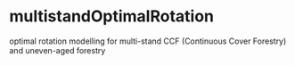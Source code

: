 # multistandOptimalRotation
optimal rotation modelling for multi-stand CCF (Continuous Cover Forestry) and uneven-aged forestry
